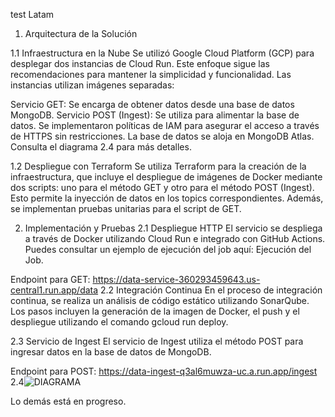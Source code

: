test Latam
1. Arquitectura de la Solución

1.1 Infraestructura en la Nube
Se utilizó Google Cloud Platform (GCP) para desplegar dos instancias de Cloud Run. Este enfoque sigue las recomendaciones para mantener la simplicidad y funcionalidad. Las instancias utilizan imágenes separadas:

Servicio GET: Se encarga de obtener datos desde una base de datos MongoDB.
Servicio POST (Ingest): Se utiliza para alimentar la base de datos.
Se implementaron políticas de IAM para asegurar el acceso a través de HTTPS sin restricciones. La base de datos se aloja en MongoDB Atlas. Consulta el diagrama 2.4 para más detalles.

1.2 Despliegue con Terraform
Se utiliza Terraform para la creación de la infraestructura, que incluye el despliegue de imágenes de Docker mediante dos scripts: uno para el método GET y otro para el método POST (Ingest). Esto permite la inyección de datos en los topics correspondientes. Además, se implementan pruebas unitarias para el script de GET.

2. Implementación y Pruebas
2.1 Despliegue HTTP
El servicio se despliega a través de Docker utilizando Cloud Run e integrado con GitHub Actions. Puedes consultar un ejemplo de ejecución del job aquí: Ejecución del Job.

Endpoint para GET: https://data-service-360293459643.us-central1.run.app/data
2.2 Integración Continua
En el proceso de integración continua, se realiza un análisis de código estático utilizando SonarQube. Los pasos incluyen la generación de la imagen de Docker, el push y el despliegue utilizando el comando gcloud run deploy.

2.3 Servicio de Ingest
El servicio de Ingest utiliza el método POST para ingresar datos en la base de datos de MongoDB.

Endpoint para POST: https://data-ingest-q3al6muwza-uc.a.run.app/ingest
2.4![DIAGRAMA](https://github.com/user-attachments/assets/d0f618bf-d80a-4c4f-94db-be4bef825f00)


Lo demás está en progreso.
